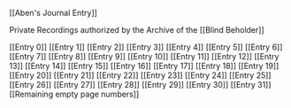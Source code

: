 [[Aben's Journal Entry]]

Private Recordings authorized by the Archive of the [[Blind Beholder]]

[[Entry 0]] 
[[Entry 1]] 
[[Entry 2]] 
[[Entry 3]] 
[[Entry 4]] 
[[Entry 5]] 
[[Entry 6]] 
[[Entry 7]] 
[[Entry 8]] 
[[Entry 9]] 
[[Entry 10]] 
[[Entry 11]] 
[[Entry 12]]
[[Entry 13]]
[[Entry 14]]
[[Entry 15]]
[[Entry 16]]
[[Entry 17]]
[[Entry 18]]
[[Entry 19]]
[[Entry 20]]
[[Entry 21]]
[[Entry 22]]
[[Entry 23]]
[[Entry 24]]
[[Entry 25]]
[[Entry 26]]
[[Entry 27]]
[[Entry 28]]
[[Entry 29]]
[[Entry 30]]
[[Entry 31]]
[[Remaining empty page numbers]]



